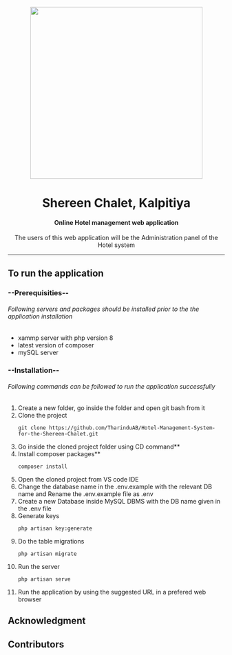 <p align="center" > <img src="https://image.freepik.com/free-vector/hostel-employee-chef-maid-bell-boy-education_335657-3154.jpg" width="400"></p>
<h1 align="center"> Shereen Chalet, Kalpitiya</h1>

<h4 align="center"> Online Hotel management web application</h4>
<p align="center">The users of this web application will be the Administration panel of the Hotel system</p>
<hr/>

## To run the application

### --Prerequisities--

 ###### Following servers and packages should be installed prior to the the application installation

- xammp server with php version 8
- latest version of composer
- mySQL server

### --Installation--
  
######  Following commands can be followed to run the application successfully

1. Create a new folder, go inside the folder and open git bash from it
2. Clone the project
    ```
    git clone https://github.com/TharinduAB/Hotel-Management-System-for-the-Shereen-Chalet.git
    ```
3. Go inside the cloned project folder using CD command**
4. Install composer packages** 
    ```
    composer install
    ```
5. Open the cloned project from VS code IDE
6. Change the database name in the .env.example with the relevant DB name and Rename the .env.example file as .env
7. Create a new Database inside MySQL DBMS with the DB name given in the .env file
8. Generate keys 
    ```
    php artisan key:generate
    ```
9. Do the table migrations 
    ```
    php artisan migrate
    ```
10. Run the server 
    ```
    php artisan serve
    ```
11. Run the application by using the suggested URL in a prefered web browser

## Acknowledgment

## Contributors
